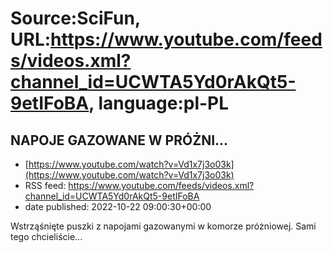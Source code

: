 # Source:SciFun, URL:https://www.youtube.com/feeds/videos.xml?channel_id=UCWTA5Yd0rAkQt5-9etIFoBA, language:pl-PL

## NAPOJE GAZOWANE W PRÓŻNI...
 - [https://www.youtube.com/watch?v=Vd1x7j3o03k](https://www.youtube.com/watch?v=Vd1x7j3o03k)
 - RSS feed: https://www.youtube.com/feeds/videos.xml?channel_id=UCWTA5Yd0rAkQt5-9etIFoBA
 - date published: 2022-10-22 09:00:30+00:00

Wstrząśnięte puszki z napojami gazowanymi w komorze próżniowej.
Sami tego chcieliście...

